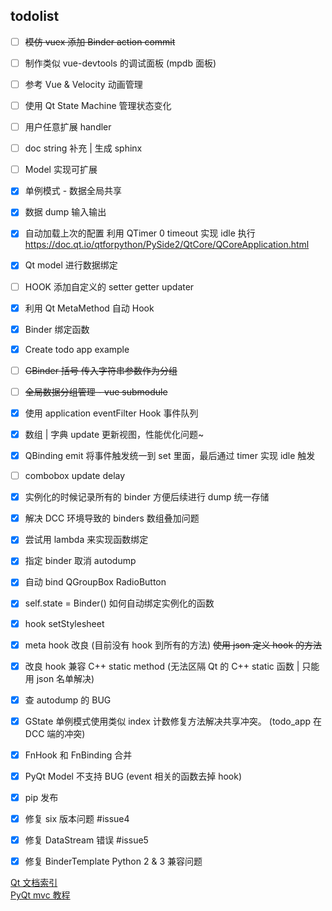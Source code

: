 ## todolist

- [ ] ~~模仿 vuex 添加 Binder action commit~~
- [ ] 制作类似 vue-devtools 的调试面板 (mpdb 面板)
- [ ] 参考 Vue & Velocity 动画管理
- [ ] 使用 Qt State Machine 管理状态变化
- [ ] 用户任意扩展 handler
- [ ] doc string 补充 | 生成 sphinx 
- [ ] Model 实现可扩展


- [x] 单例模式 - 数据全局共享
- [x] 数据 dump 输入输出
- [x] 自动加载上次的配置 利用 QTimer 0 timeout 实现 idle 执行 https://doc.qt.io/qtforpython/PySide2/QtCore/QCoreApplication.html
- [x] Qt model 进行数据绑定
- [ ] HOOK 添加自定义的 setter getter updater
- [x] 利用 Qt MetaMethod 自动 Hook 
- [x] Binder 绑定函数
- [x] Create todo app example
- [ ] ~~GBinder 括号 传入字符串参数作为分组~~
- [ ] ~~全局数据分组管理 - vue submodule~~
- [x] 使用 application eventFilter Hook 事件队列 
- [x] 数组 | 字典 update 更新视图，性能优化问题~


- [x] QBinding emit 将事件触发统一到 set 里面，最后通过 timer 实现 idle 触发
- [ ] combobox update delay
- [x] 实例化的时候记录所有的 binder 方便后续进行 dump 统一存储
- [x] 解决 DCC 环境导致的 binders 数组叠加问题
- [x] 尝试用 lambda 来实现函数绑定
- [x] 指定 binder 取消 autodump
- [x] 自动 bind QGroupBox RadioButton
- [x] self.state = Binder() 如何自动绑定实例化的函数
- [x] hook setStylesheet
- [x] meta hook 改良 (目前没有 hook 到所有的方法) ~~使用 json 定义 hook 的方法~~
- [x] 改良 hook 兼容 C++ static method (无法区隔 Qt 的 C++ static 函数 | 只能用 json 名单解决)
- [x] 查 autodump 的 BUG
- [x] GState 单例模式使用类似 index 计数修复方法解决共享冲突。 (todo_app 在 DCC 端的冲突)
- [x] FnHook 和 FnBinding 合并
- [x] PyQt Model 不支持 BUG (event 相关的函数去掉 hook)
- [x] pip 发布

- [x] 修复 six 版本问题 #issue4
- [x] 修复 DataStream 错误 #issue5
- [x] 修复 BinderTemplate Python 2 & 3 兼容问题

[Qt 文档索引](https://github.com/FXTD-ODYSSEY/MayaScript/blob/master/_QtDemo/_QtDoc/overviews.md)    
[PyQt mvc 教程](https://www.youtube.com/watch?v=2sRoLN337cs&list=PL8B63F2091D787896&index=2)    

